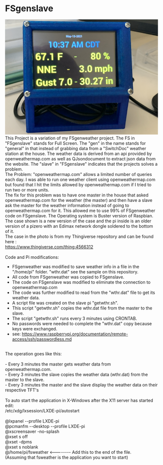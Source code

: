 # FSgenslave
![Client Photo](https://github.com/bonnette/FSgenslave/blob/main/photo/IMG_3475s.jpg)
<br>
This Project is a variation of my FSgenweather project. The FS in "FSgenslave" stands for Full Screen. The "gen" in the name stands for "general" in that instead of 
grabbing data from a "SwitchDoc" weather station at the house. The weather data is derived from an api provided by openweathermap.com as well as QJsondocument to extract 
json data from the website.
The "slave" in "FSgenslave" indicates that the projects solves a problem.</br>
The Problem: "openweathermap.com" allows a limited number of queries each day. I was able to run one weather client using openweathermap.com but found that I hit the limits 
allowed by openweathermap.com if I tried to run two or more units.</br>
The fix for this problem was to have one master in the house that asked openweathermap.com for the weather (the master) and then have a slave ask the master for the weather
information instead of going to openweathermap.com for it. This allowed me to use 99% of FSgenweather code on FSgenslave. 
The Operating system is Buster version of Raspbian. The case shown is a new version of the case and the pi inside is an older version of a pizero with an Edimax network dongle
soldered to the bottom of it.
<br>
The case in the photo is from my Thingiverse repository and can be found here :
<br>
https://www.thingiverse.com/thing:4566312
</br></br>
Code and Pi modifications:</br>
- FSgenweather was modified to save weather info in a file in the "/home/pi" folder. "wthr.dat" see the sample on this repository.
- All code from FSgenweather was copied to FSgenslave.
- The code on FSgenslave was modified to eliminate the connection to openweathermap.com
- The code was further modified to read from the "wthr.dat" file to get its weather data.
- A script file was created on the slave pi "getwthr.sh".
- This script "getwthr.sh" copies the wthr.dat file from the master to the slave.
- The script "getwthr.sh" runs every 3 minutes using CRONTAB.
- No passwords were needed to complete the "wthr.dat" copy because keys were exchanged. 
- see: https://www.raspberrypi.org/documentation/remote-access/ssh/passwordless.md
</br>
The operation goes like this:</br></br>
- Every 3 minutes the master gets weather data from openweathermap.com.</br>
- Every 3 minutes the slave copies the weather data (wthr.dat) from the master to the slave.</br>
- Every 3 minutes the master and the slave display the weather data on their respective TFT's</br>
</br>
To auto start the application in X-Windows after the X11 server has started edit:</br>
/etc/xdg/lxsession/LXDE-pi/autostart </br></br>
@lxpanel --profile LXDE-pi</br>
@pcmanfm --desktop --profile LXDE-pi</br>
@xscreensaver -no-splash</br>
@xset s off</br>
@xset -dpms</br>
@xset s noblank</br>
@/home/pi/fsweather  <-------- Add this to the end of the file. </br>
(Assuming that fsweather is the application you want to start)</br>

</br>
